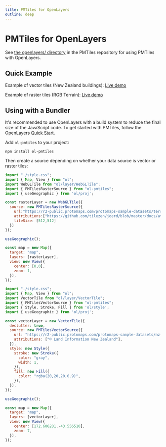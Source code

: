 ```yaml
---
title: PMTiles for OpenLayers
outline: deep
---
```


# PMTiles for OpenLayers

See [the openlayers/ directory](https://github.com/protomaps/PMTiles/tree/main/openlayers) in the PMTiles repository for using PMTiles with OpenLayers.

## Quick Example

Example of vector tiles (New Zealand buildings): [Live demo](https://pmtiles.io/examples/openlayers/vector.html)

Example of raster tiles (RGB Terrain): [Live demo](https://pmtiles.io/examples/openlayers/raster.html)

## Using with a Bundler

It's recommended to use OpenLayers with a build system to reduce the final size of the JavaScript code. To get started with PMTiles, follow the OpenLayers [Quick Start](https://openlayers.org/doc/quickstart.html).

Add `ol-pmtiles` to your project:

```
npm install ol-pmtiles
```

Then create a source depending on whether your data source is vector or raster tiles:

```js
import "./style.css";
import { Map, View } from "ol";
import WebGLTile from "ol/layer/WebGLTile";
import { PMTilesRasterSource } from "ol-pmtiles";
import { useGeographic } from 'ol/proj';

const rasterLayer = new WebGLTile({
  source: new PMTilesRasterSource({
    url:"https://r2-public.protomaps.com/protomaps-sample-datasets/terrarium_z9.pmtiles",
    attributions:["https://github.com/tilezen/joerd/blob/master/docs/attribution.md"],
    tileSize: [512,512]
  })
});

useGeographic();

const map = new Map({
  target: "map",
  layers: [rasterLayer],
  view: new View({
    center: [0,0],
    zoom: 1,
  }),
});
```

```js
import "./style.css";
import { Map, View } from "ol";
import VectorTile from "ol/layer/VectorTile";
import { PMTilesVectorSource } from "ol-pmtiles";
import { Style, Stroke, Fill } from 'ol/style';
import { useGeographic } from 'ol/proj';

const vectorLayer = new VectorTile({
  declutter: true,
  source: new PMTilesVectorSource({
    url: "https://r2-public.protomaps.com/protomaps-sample-datasets/nz-buildings-v3.pmtiles",
    attributions: ["© Land Information New Zealand"],
  }),
  style: new Style({
    stroke: new Stroke({
      color: "gray",
      width: 1,
    }),
    fill: new Fill({
      color: "rgba(20,20,20,0.9)",
    }),
  }),
});

useGeographic();

const map = new Map({
  target: "map",
  layers: [vectorLayer],
  view: new View({
    center: [172.606201,-43.556510],
    zoom: 7,
  }),
});
```